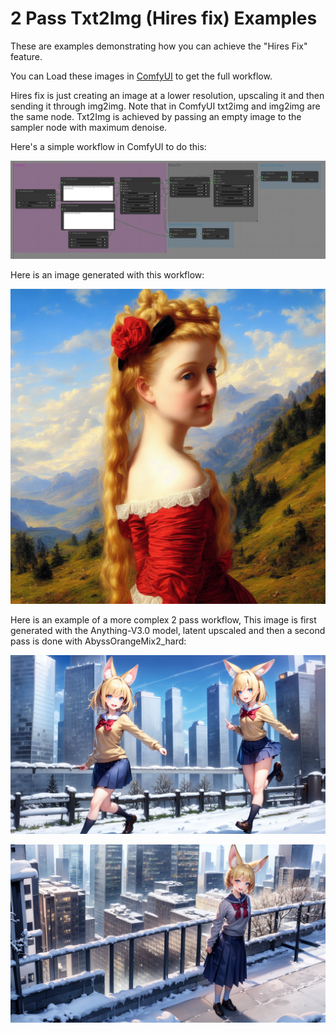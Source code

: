 # 2 Pass Txt2Img (Hires fix) Examples

These are examples demonstrating how you can achieve the "Hires Fix" feature.

You can Load these images in [ComfyUI](https://github.com/comfyanonymous/ComfyUI) to get the full workflow.

Hires fix is just creating an image at a lower resolution, upscaling it and then sending it through img2img. Note that in ComfyUI txt2img and img2img are the same node. Txt2Img is achieved by passing an empty image to the sampler node with maximum denoise.

Here's a simple workflow in ComfyUI to do this:

![Example](hiresfix_latent_workflow.png)

Here is an image generated with this workflow:

![Example](sd1.5_latent_upscale.png)

Here is an example of a more complex 2 pass workflow, This image is first generated with the Anything-V3.0 model, latent upscaled and then a second pass is done with AbyssOrangeMix2_hard:

![Example](latent_upscale_different_prompt_model.png)

![Example](latent_upscale_different_prompt_model_2.png)
